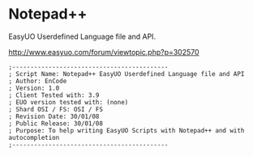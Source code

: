# Notepad++
EasyUO Userdefined Language file and API.

http://www.easyuo.com/forum/viewtopic.php?p=302570

```
;-------------------------------------------
; Script Name: Notepad++ EasyUO Userdefined Language file and API
; Author: EnCode
; Version: 1.0
; Client Tested with: 3.9
; EUO version tested with: (none)
; Shard OSI / FS: OSI / FS
; Revision Date: 30/01/08
; Public Release: 30/01/08
; Purpose: To help writing EasyUO Scripts with Notepad++ and with autocompletion
;-------------------------------------------
```
